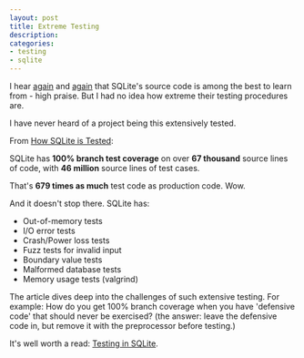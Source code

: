 ```yaml
---
layout: post
title: Extreme Testing
description: 
categories:
- testing
- sqlite
---
```


I hear [again](http://news.ycombinator.com/item?id=879181) and 
[again](http://www.reddit.com/r/programming/comments/26dyh/ask_reddit_whats_the_most_beautiful_piece_of/c26er9) 
that SQLite's source code is among the best to learn from - high praise. But I
had no idea how extreme their testing procedures are.

I have never heard of a project being this extensively tested.

From [How SQLite is Tested](http://www.sqlite.org/testing.html): 

SQLite has **100% branch test coverage** on over **67 thousand** source lines
of code, with **46 million** source lines of test cases.

That's **679 times as much** test code as production code. Wow.

And it doesn't stop there. SQLite has:

- Out-of-memory tests
- I/O error tests
- Crash/Power loss tests
- Fuzz tests for invalid input
- Boundary value tests
- Malformed database tests
- Memory usage tests (valgrind)

The article dives deep into the challenges of such extensive testing. For
example: How do you get 100% branch coverage when you have 'defensive code'
that should never be exercised? (the answer: leave the defensive code in, but
remove it with the preprocessor before testing.)

It's well worth a read: [Testing in SQLite](http://www.sqlite.org/testing.html).
